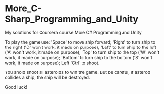 # More_C-Sharp_Programming_and_Unity
My solutions for Coursera course More C# Programming and Unity

To play the game use:
'Space' to move ship forvard;
'Right' to turn ship to the right ('D' won't work, it made on purpose);
'Left' to turn ship to the left ('A' won't work, it made on purpose);
'Top' to turn ship to the top ('W' won't work, it made on purpose);
'Bottom' to turn ship to the bottom ('S' won't work, it made on purpose);
Left 'Ctrl' to shoot.

You shold shoot all asteroids to win the game. 
But be careful, if asterod collides a ship, the ship will be destroyed.

Good luck!
